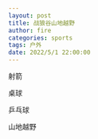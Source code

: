 ```yaml
---
layout: post
title: 战狼谷山地越野
author: fire
categories: sports 
tags: 户外
date: 2022/5/1 22:00:00
---
```


射箭

桌球

乒乓球

山地越野